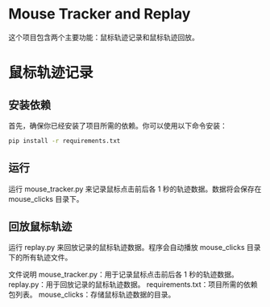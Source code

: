 # Mouse Tracker and Replay

这个项目包含两个主要功能：鼠标轨迹记录和鼠标轨迹回放。

# 鼠标轨迹记录
## 安装依赖

首先，确保你已经安装了项目所需的依赖。你可以使用以下命令安装：
```bash
pip install -r requirements.txt
```

## 运行
运行 mouse_tracker.py 来记录鼠标点击前后各 1 秒的轨迹数据。数据将会保存在 mouse_clicks 目录下。

## 回放鼠标轨迹
运行 replay.py 来回放记录的鼠标轨迹数据。程序会自动播放 mouse_clicks 目录下的所有轨迹文件。

文件说明
mouse_tracker.py：用于记录鼠标点击前后各 1 秒的轨迹数据。
replay.py：用于回放记录的鼠标轨迹数据。
requirements.txt：项目所需的依赖包列表。
mouse_clicks：存储鼠标轨迹数据的目录。
